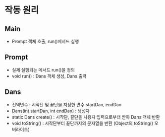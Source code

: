 # 작동 원리

## Main
 - Prompt 객체 호출, run()메서드 실행

## Prompt
 - 실제 실행되는 메서드 run()을 정의
 - void run() : Dans 객체 생성, Dans 출력

## Dans
 - 전역변수 : 시작단 및 끝단을 지정한 변수 startDan, endDan
 - Dans(int startDan, int endDan) : 생성자
 - static Dans create() : 시작단, 끝단을 사용자 입력으로부터 받아 Dans 객체 반환
 - void toString() : 시작단부터 끝단까지의 문자열을 반환 (Object의 toString() 오버라이드)